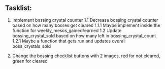 ## Tasklist:

1. Implement bossing crystal counter
1.1 Decrease bossing crystal counter based on how many bosses get cleared
1.1.1 Maybe implement inside the function for weekly_mesos_gained/earned
1.2 Update bossing_crystal_sold based on how many left in bossing_crystal_count
1.2.1 Maybe a function that gets run and updates overall boss_crystals_sold

2. Change the bossing checklist buttons with 2 images, red for not cleared, green for cleared